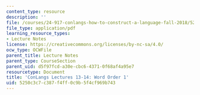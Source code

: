 ```yaml
---
content_type: resource
description: ''
file: /courses/24-917-conlangs-how-to-construct-a-language-fall-2018/5250c3c7c387f4ff0c9b5f4cf969b743_MIT24_917f18_lec13_word_order1.pdf
file_type: application/pdf
learning_resource_types:
- Lecture Notes
license: https://creativecommons.org/licenses/by-nc-sa/4.0/
ocw_type: OCWFile
parent_title: Lecture Notes
parent_type: CourseSection
parent_uid: d5f97fcd-a30e-cbc6-4371-0f68af4a95e7
resourcetype: Document
title: 'ConLangs Lectures 13-14: Word Order 1'
uid: 5250c3c7-c387-f4ff-0c9b-5f4cf969b743
---
```

